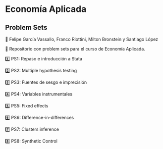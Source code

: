 # Economía Aplicada 
## Problem Sets  

🚻 Felipe García Vassallo, Franco Riottini, Milton Bronstein y Santiago López


🔸 Repositorio con problem sets para el curso de Economía Aplicada.   


1️⃣ PS1: Repaso e introducción a Stata   

2️⃣ PS2: Multiple hypothesis testing  

3️⃣ PS3: Fuentes de sesgo e imprecisión   

4️⃣ PS4: Variables instrumentales	

5️⃣ PS5: Fixed effects   

6️⃣ PS6: Difference-in-differences

7️⃣ PS7: Clusters inference

8️⃣ PS8: Synthetic Control
